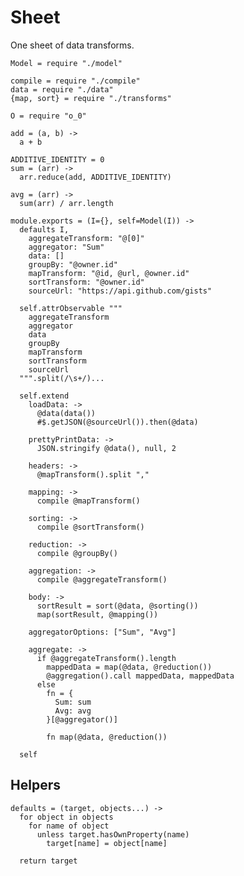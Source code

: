 Sheet
=====

One sheet of data transforms.

    Model = require "./model"

    compile = require "./compile"
    data = require "./data"
    {map, sort} = require "./transforms"

    O = require "o_0"

    add = (a, b) ->
      a + b

    ADDITIVE_IDENTITY = 0
    sum = (arr) ->
      arr.reduce(add, ADDITIVE_IDENTITY)

    avg = (arr) ->
      sum(arr) / arr.length

    module.exports = (I={}, self=Model(I)) ->
      defaults I,
        aggregateTransform: "@[0]"
        aggregator: "Sum"
        data: []
        groupBy: "@owner.id"
        mapTransform: "@id, @url, @owner.id"
        sortTransform: "@owner.id"
        sourceUrl: "https://api.github.com/gists"

      self.attrObservable """
        aggregateTransform
        aggregator
        data
        groupBy
        mapTransform
        sortTransform
        sourceUrl
      """.split(/\s+/)...

      self.extend
        loadData: ->
          @data(data())
          #$.getJSON(@sourceUrl()).then(@data)

        prettyPrintData: ->
          JSON.stringify @data(), null, 2

        headers: ->
          @mapTransform().split ","

        mapping: ->
          compile @mapTransform()

        sorting: ->
          compile @sortTransform()

        reduction: ->
          compile @groupBy()

        aggregation: ->
          compile @aggregateTransform()

        body: ->
          sortResult = sort(@data, @sorting())
          map(sortResult, @mapping())

        aggregatorOptions: ["Sum", "Avg"]

        aggregate: ->
          if @aggregateTransform().length
            mappedData = map(@data, @reduction())
            @aggregation().call mappedData, mappedData
          else
            fn = {
              Sum: sum
              Avg: avg
            }[@aggregator()]

            fn map(@data, @reduction())

      self

Helpers
-------

    defaults = (target, objects...) ->
      for object in objects
        for name of object
          unless target.hasOwnProperty(name)
            target[name] = object[name]

      return target

